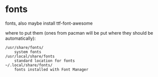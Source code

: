 # fonts
fonts, also maybe install ttf-font-awesome

where to put them (ones from pacman will be put where they should be automatically):

    /usr/share/fonts/
        system fonts
    /usr/local/share/fonts
        standard location for fonts
    ~/.local/share/fonts/
        fonts installed with Font Manager
